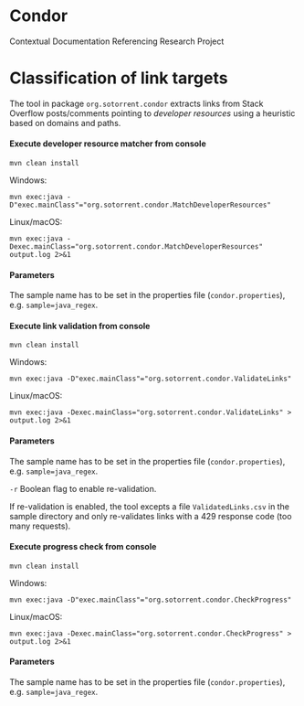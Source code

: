 # Condor
Contextual Documentation Referencing Research Project

# Classification of link targets
The tool in package `org.sotorrent.condor` extracts links
from Stack Overflow posts/comments pointing to *developer resources* 
using a heuristic based on domains and paths.

#### Execute developer resource matcher from console

    mvn clean install

Windows:

    mvn exec:java -D"exec.mainClass"="org.sotorrent.condor.MatchDeveloperResources"

Linux/macOS:

    mvn exec:java -Dexec.mainClass="org.sotorrent.condor.MatchDeveloperResources" output.log 2>&1

#### Parameters

The sample name has to be set in the properties file (`condor.properties`), e.g. `sample=java_regex`.

#### Execute link validation from console

    mvn clean install

Windows:

    mvn exec:java -D"exec.mainClass"="org.sotorrent.condor.ValidateLinks"

Linux/macOS:

    mvn exec:java -Dexec.mainClass="org.sotorrent.condor.ValidateLinks" > output.log 2>&1

#### Parameters

The sample name has to be set in the properties file (`condor.properties`), e.g. `sample=java_regex`.

`-r` Boolean flag to enable re-validation.

If re-validation is enabled, the tool excepts a file `ValidatedLinks.csv` in the sample directory and only re-validates
links with a 429 response code (too many requests).

#### Execute progress check from console

    mvn clean install

Windows:

    mvn exec:java -D"exec.mainClass"="org.sotorrent.condor.CheckProgress"

Linux/macOS:

    mvn exec:java -Dexec.mainClass="org.sotorrent.condor.CheckProgress" > output.log 2>&1

#### Parameters

The sample name has to be set in the properties file (`condor.properties`), e.g. `sample=java_regex`.
